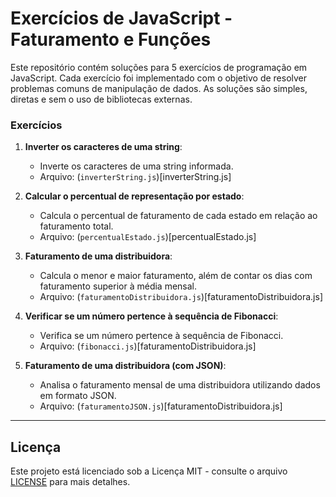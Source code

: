 # Exercícios de JavaScript - Faturamento e Funções

Este repositório contém soluções para 5 exercícios de programação em JavaScript. Cada exercício foi implementado com o objetivo de resolver problemas comuns de manipulação de dados. As soluções são simples, diretas e sem o uso de bibliotecas externas.

### Exercícios

1. **Inverter os caracteres de uma string**:
   - Inverte os caracteres de uma string informada.
   - Arquivo: (`inverterString.js`)[inverterString.js]

2. **Calcular o percentual de representação por estado**:
   - Calcula o percentual de faturamento de cada estado em relação ao faturamento total.
   - Arquivo: (`percentualEstado.js`)[percentualEstado.js]

3. **Faturamento de uma distribuidora**:
   - Calcula o menor e maior faturamento, além de contar os dias com faturamento superior à média mensal.
   - Arquivo: (`faturamentoDistribuidora.js`)[faturamentoDistribuidora.js]

4. **Verificar se um número pertence à sequência de Fibonacci**:
   - Verifica se um número pertence à sequência de Fibonacci.
   - Arquivo: (`fibonacci.js`)[faturamentoDistribuidora.js]

5. **Faturamento de uma distribuidora (com JSON)**:
   - Analisa o faturamento mensal de uma distribuidora utilizando dados em formato JSON.
   - Arquivo: (`faturamentoJSON.js`)[faturamentoDistribuidora.js]
---

## Licença

Este projeto está licenciado sob a Licença MIT - consulte o arquivo [LICENSE](LICENSE) para mais detalhes.
